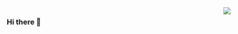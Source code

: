
<img align="right" src="https://visitor-badge.laobi.icu/badge?page_id=jdabbasi990.jdabbasi990" />

### Hi there 👋

<!--
**jdabbasi990/jdabbasi990** is a ✨ _special_ ✨ repository because its `README.md` (this file) appears on your GitHub profile.

Here are some ideas to get you started:

- 🔭 I’m currently working on ...
- 🌱 I’m currently learning ...
- 👯 I’m looking to collaborate on ...
- 🤔 I’m looking for help with ...
- 💬 Ask me about ...
- 📫 How to reach me: ...
- 😄 Pronouns: ...
- ⚡ Fun fact: ...
-->
